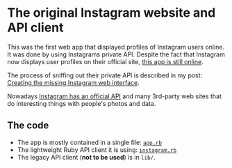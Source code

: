 # The original Instagram website and API client

This was the first web app that displayed profiles of Instagram users online. It
was done by using Instagrams private API. Despite the fact that Instagram now
displays user profiles on their official site, [this app is still online][web].

The process of sniffing out their private API is described in my post:
[Creating the missing Instagram web interface][story].

Nowadays [Instagram has an official API][official] and many 3rd-party web sites
that do interesting things with people's photos and data.

## The code

* The app is mostly contained in a single file: [`app.rb`][app]
* The lightweight Ruby API client it is using: [`instagram.rb`][client]
* The legacy API client (**not to be used**) is in `lib/`.


[web]: http://instagram.heroku.com
[official]: http://instagram.com/developer/
[story]: http://mislav.uniqpath.com/2010/12/instagram-web/
[app]: https://github.com/mislav/instagram/blob/master/app.rb
[client]: https://github.com/mislav/instagram/blob/master/instagram.rb
